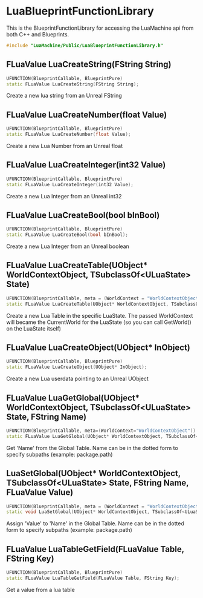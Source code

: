 # LuaBlueprintFunctionLibrary

This is the BlueprintFunctionLibrary for accessing the LuaMachine api from both C++ and Blueprints.

```cpp
#include "LuaMachine/Public/LuaBlueprintFunctionLibrary.h"
```

## FLuaValue LuaCreateString(FString String)

```cpp
UFUNCTION(BlueprintCallable, BlueprintPure)
static FLuaValue LuaCreateString(FString String);
```

Create a new lua string from an Unreal FString

## FLuaValue LuaCreateNumber(float Value)

```cpp
UFUNCTION(BlueprintCallable, BlueprintPure)
static FLuaValue LuaCreateNumber(float Value);
```

Create a new Lua Number from an Unreal float

## FLuaValue LuaCreateInteger(int32 Value)

```cpp
UFUNCTION(BlueprintCallable, BlueprintPure)
static FLuaValue LuaCreateInteger(int32 Value);
```

Create a new Lua Integer from an Unreal int32

## FLuaValue LuaCreateBool(bool bInBool)

```cpp
UFUNCTION(BlueprintCallable, BlueprintPure)
static FLuaValue LuaCreateBool(bool bInBool);
```

Create a new Lua Integer from an Unreal boolean

## FLuaValue LuaCreateTable(UObject* WorldContextObject, TSubclassOf\<ULuaState\> State)
  
```cpp
UFUNCTION(BlueprintCallable, meta = (WorldContext = "WorldContextObject"))
static FLuaValue LuaCreateTable(UObject* WorldContextObject, TSubclassOf<ULuaState> State);
```

Create a new Lua Table in the specific LuaState. The passed WorldContext will became the CurrentWorld for the LuaState (so you can call GetWorld() on the LuaState itself)

## FLuaValue LuaCreateObject(UObject* InObject)

```cpp
UFUNCTION(BlueprintCallable, BlueprintPure)
static FLuaValue LuaCreateObject(UObject* InObject);
```

Create a new Lua userdata pointing to an Unreal UObject

## FLuaValue LuaGetGlobal(UObject* WorldContextObject, TSubclassOf\<ULuaState\> State, FString Name)
 
```cpp
UFUNCTION(BlueprintCallable, meta=(WorldContext="WorldContextObject"))
static FLuaValue LuaGetGlobal(UObject* WorldContextObject, TSubclassOf<ULuaState> State, FString Name);
```

Get 'Name' from the Global Table. Name can be in the dotted form to specify subpaths (example: package.path)

## LuaSetGlobal(UObject* WorldContextObject, TSubclassOf\<ULuaState\> State, FString Name, FLuaValue Value)

```cpp
UFUNCTION(BlueprintCallable, meta = (WorldContext = "WorldContextObject"))
static void LuaSetGlobal(UObject* WorldContextObject, TSubclassOf<ULuaState> State, FString Name, FLuaValue Value);
```

Assign 'Value' to 'Name' in the Global Table. Name can be in the dotted form to specify subpaths (example: package.path)

## FLuaValue LuaTableGetField(FLuaValue Table, FString Key)

```cpp
UFUNCTION(BlueprintCallable, BlueprintPure)
static FLuaValue LuaTableGetField(FLuaValue Table, FString Key);
```

Get a value from a lua table

